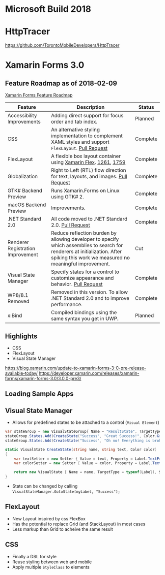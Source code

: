 # Microsoft Build 2018

# HttpTracer
https://github.com/TorontoMobileDevelopers/HttpTracer

# Xamarin Forms 3.0

## Feature Roadmap as of 2018-02-09
[Xamarin Forms Feature Roadmap](https://github.com/xamarin/Xamarin.Forms/wiki/Feature-Roadmap)

| **Feature**                       | **Description**                                                                                                                                              | **Status** |
| --------------------------------- | ------------------------------------------------------------------------------------------------------------------------------------------------------------ | ---------- |
| Accessibility Improvements        | Adding direct support for focus order and tab index.                                                                                                         | Planned    |
| CSS                               | An alternative styling implementation to complement XAML styles and support `FlexLayout`. [Pull Request](https://github.com/xamarin/Xamarin.Forms/pull/1207) | Complete   |
| FlexLayout                        | A flexible box layout container using [Xamarin Flex](https://github.com/xamarin/flex). [1261](https://github.com/xamarin/Xamarin.Forms/pull/1261), [1759](https://github.com/xamarin/Xamarin.Forms/pull/1759)    | Complete  |
| Globalization                     | Right to Left (RTL) flow direction for text, layouts, and images. [Pull Request](https://github.com/xamarin/Xamarin.Forms/pull/1222)                         | Complete   |
| GTK# Backend Preview              | Runs Xamarin.Forms on Linux using GTK# 2.                                                                                                                    | Complete   |
| macOS Backend Preview             | Improvements.                                                                                                                                                | Complete   |
| .NET Standard 2.0                 | All code moved to .NET Standard 2.0. [Pull Request](https://github.com/xamarin/Xamarin.Forms/pull/1306)                                                      | Complete   |
| Renderer Registration Improvement | Reduce reflection burden by allowing developer to specify which assemblies to search for renderers at initialization. After spiking this work we measured no meaningful improvement.                                        | Cut    |
| Visual State Manager              | Specify states for a control to customize appearance and behavior. [Pull Request](https://github.com/xamarin/Xamarin.Forms/pull/1405)                        | Complete   |
| WP8/8.1 Removed                   | Removed in this version. To allow .NET Standard 2.0 and to improve performance.                                                                              | Complete   |
| x:Bind                            | Compiled bindings using the same syntax you get in UWP.                                                                                                      | Planned    |

## Highlights
* CSS
* FlexLayout
* Visual State Manager

https://blog.xamarin.com/update-to-xamarin-forms-3-0-pre-release-available-today/
https://developer.xamarin.com/releases/xamarin-forms/xamarin-forms-3.0/3.0.0-pre3/


## Loading Sample Apps


## Visual State Manager
* Allows for predefined states to be attached to a control (`Visual Element`)
```cs
var stateGroup = new VisualStateGroup{ Name = "ResultState", TargetType = typeof(Label) };
stateGroup.States.Add(CreateState("Success", "Great Success!", Color.Green));
stateGroup.States.Add(CreateState("Success", "Oh no! Everything is broken!", Color.Red));

static VisualState CreateState(string name, string text, Color color)
{
    var textSetter = new Setter { Value = text, Property = Label.TextProperty };
    var colorSetter = new Setter { Value = color, Property = Label.TextColorProperty };

    return new VisualState { Name = name, TargetType = typeof(Label), Setters = { textSetter, colorSetter } };
}
```
* State can be changed by calling `VisualStateManager.GotoState(myLabel, "Success");`


## FlexLayout
* New Layout inspired by css FlexBox
* Has the potential to replace Grid (and StackLayout) in most cases
* Less markup than Grid to acheive the same result

## CSS
* Finally a DSL for style
* Reuse styling between web and mobile
* Apply multiple `StyleClass` to elements